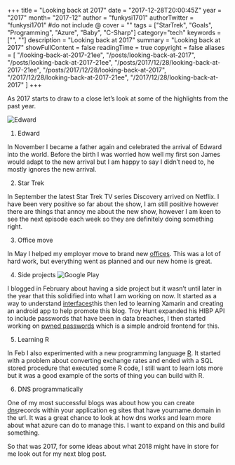 +++
title = "Looking back at 2017"
date = "2017-12-28T20:00:45Z"
year = "2017"
month= "2017-12"
author = "funkysi1701"
authorTwitter = "funkysi1701" #do not include @
cover = ""
tags = ["StarTrek", "Goals", "Programming", "Azure", "Baby", "C-Sharp"]
category="tech"
keywords = ["", ""]
description =  "Looking back at 2017"
summary = "Looking back at 2017"
showFullContent = false
readingTime = true
copyright = false
aliases = [
    "/looking-back-at-2017-21ee",
    "/posts/looking-back-at-2017",
    "/posts/looking-back-at-2017-21ee",
    "/posts/2017/12/28/looking-back-at-2017-21ee",
    "/posts/2017/12/28/looking-back-at-2017",
    "/2017/12/28/looking-back-at-2017-21ee",
    "/2017/12/28/looking-back-at-2017"
]
+++

As 2017 starts to draw to a close let’s look at some of the highlights from the past year.

![Edward](https://storageaccountblog9f5d.blob.core.windows.net/blazor/wp-content/uploads/2015/07/DSC_0376-e1510563039193-225x300.jpg?resize=225%2C300&ssl=1)

1) Edward

In November I became a father again and celebrated the arrival of Edward into the world. Before the birth I was worried how well my first son James would adapt to the new arrival but I am happy to say I didn’t need to,  he mostly ignores the new arrival.

2) Star Trek

In September the latest Star Trek TV series Discovery arrived on Netflix. I have been very positive so far about the show, I am still positive however there are things that annoy me about the new show, however I am keen to see the next episode each week so they are definitely doing something right.

3) Office move

In May I helped my employer move to brand new [offices](https://funkysi1701.com/office-move). This was a lot of hard work, but everything went as planned and our new home is great.

4) Side projects ![Google Play](https://storageaccountblog9f5d.blob.core.windows.net/blazor/wp-content/uploads/2017/08/googleplay.jpg?resize=300%2C300&ssl=1)

I blogged in February about having a side project but it wasn’t until later in the year that this solidified into what I am working on now. It started as a way to understand [interfaces](https://funkysi1701.com/interfaces)this then led to learning Xamarin and creating an android app to help promote this blog. Troy Hunt expanded his HIBP API to include passwords that have been in data breaches, I then started working on [pwned passwords](https://funkysi1701.com/pwned-pass--available-from-the-play-store) which is a simple android frontend for this.

5) Learning R

In Feb I also experimented with a new programming language [R](https://funkysi1701.com/learning-r). It started with a problem about converting exchange rates and ended with a SQL stored procedure that executed some R code, I still want to learn lots more but it was a good example of the sorts of thing you can build with R.

6) DNS programmatically

One of my most successful blogs was about how you can create [dns](https://dev.to/funkysi1701/creating-dns-records-programmatically-26lp)records within your application eg sites that have yourname.domain in the url. It was a great chance to look at how dns works and learn more about what azure can do to manage this. I want to expand on this and build something.

So that was 2017, for some ideas about what 2018 might have in store for me look out for my next blog post.
